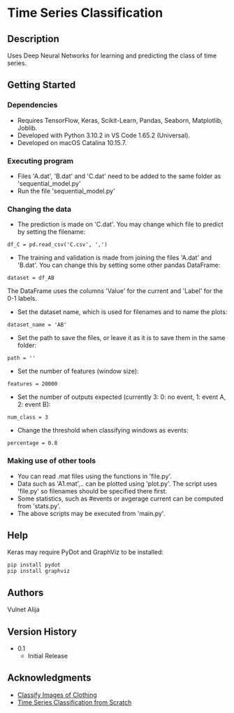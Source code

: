 # Time Series Classification

## Description

Uses Deep Neural Networks for learning and predicting the class of time series.

## Getting Started

### Dependencies

* Requires TensorFlow, Keras, Scikit-Learn, Pandas, Seaborn, Matplotlib, Joblib.
* Developed with Python 3.10.2 in VS Code 1.65.2 (Universal).
* Developed on macOS Catalina 10.15.7.

### Executing program

* Files 'A.dat', 'B.dat' and 'C.dat' need to be added to the same folder as 'sequential_model.py'
* Run the file 'sequential_model.py'

### Changing the data
* The prediction is made on 'C.dat'. You may change which file to predict by setting the filename:
```
df_C = pd.read_csv('C.csv', ',')
```
* The training and validation is made from joining the files 'A.dat' and 'B.dat'. You can change this by setting some other pandas DataFrame:
```
dataset = df_AB
```
The DataFrame uses the columns 'Value' for the current and 'Label' for the 0-1 labels.
* Set the dataset name, which is used for filenames and to name the plots:
```
dataset_name = 'AB'
```
* Set the path to save the files, or leave it as it is to save them in the same folder:
```
path = ''
```
* Set the number of features (window size):
```
features = 20000
```
* Set the number of outputs expected (currently 3: 0: no event, 1: event A, 2: event B):
```
num_class = 3
```
* Change the threshold when classifying windows as events:
```
percentage = 0.8
```

### Making use of other tools

* You can read .mat files using the functions in 'file.py'.
* Data such as 'A1.mat',.. can be plotted using 'plot.py'. The script uses 'file.py' so filenames should be specified there first.
* Some statistics, such as #events or avgerage current can be computed from 'stats.py'.
* The above scripts may be executed from 'main.py'.

## Help

Keras may require PyDot and GraphViz to be installed:
```
pip install pydot
pip install graphviz
```

## Authors

Vulnet Alija 

## Version History

* 0.1
    * Initial Release

## Acknowledgments

* [Classify Images of Clothing](https://www.tensorflow.org/tutorials/keras/classification)
* [Time Series Classification from Scratch](https://keras.io/examples/timeseries/timeseries_classification_from_scratch/)
